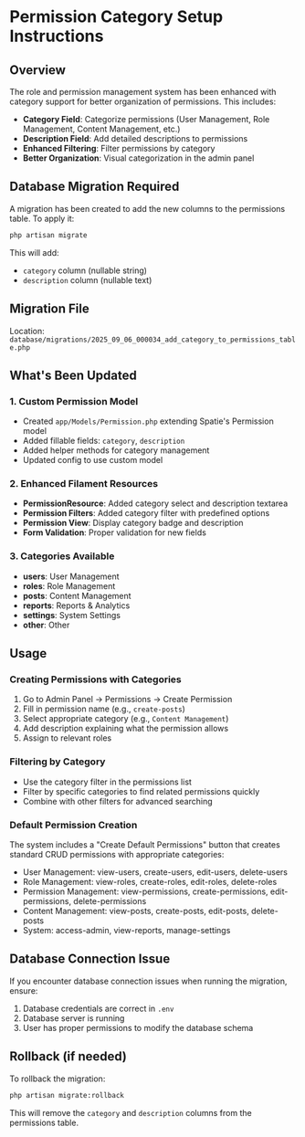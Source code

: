 # Permission Category Setup Instructions

## Overview
The role and permission management system has been enhanced with category support for better organization of permissions. This includes:

- **Category Field**: Categorize permissions (User Management, Role Management, Content Management, etc.)
- **Description Field**: Add detailed descriptions to permissions
- **Enhanced Filtering**: Filter permissions by category
- **Better Organization**: Visual categorization in the admin panel

## Database Migration Required

A migration has been created to add the new columns to the permissions table. To apply it:

```bash
php artisan migrate
```

This will add:
- `category` column (nullable string)
- `description` column (nullable text)

## Migration File
Location: `database/migrations/2025_09_06_000034_add_category_to_permissions_table.php`

## What's Been Updated

### 1. Custom Permission Model
- Created `app/Models/Permission.php` extending Spatie's Permission model
- Added fillable fields: `category`, `description`
- Added helper methods for category management
- Updated config to use custom model

### 2. Enhanced Filament Resources
- **PermissionResource**: Added category select and description textarea
- **Permission Filters**: Added category filter with predefined options
- **Permission View**: Display category badge and description
- **Form Validation**: Proper validation for new fields

### 3. Categories Available
- **users**: User Management
- **roles**: Role Management  
- **posts**: Content Management
- **reports**: Reports & Analytics
- **settings**: System Settings
- **other**: Other

## Usage

### Creating Permissions with Categories
1. Go to Admin Panel → Permissions → Create Permission
2. Fill in permission name (e.g., `create-posts`)
3. Select appropriate category (e.g., `Content Management`)
4. Add description explaining what the permission allows
5. Assign to relevant roles

### Filtering by Category
- Use the category filter in the permissions list
- Filter by specific categories to find related permissions quickly
- Combine with other filters for advanced searching

### Default Permission Creation
The system includes a "Create Default Permissions" button that creates standard CRUD permissions with appropriate categories:

- User Management: view-users, create-users, edit-users, delete-users
- Role Management: view-roles, create-roles, edit-roles, delete-roles
- Permission Management: view-permissions, create-permissions, edit-permissions, delete-permissions
- Content Management: view-posts, create-posts, edit-posts, delete-posts
- System: access-admin, view-reports, manage-settings

## Database Connection Issue
If you encounter database connection issues when running the migration, ensure:
1. Database credentials are correct in `.env`
2. Database server is running
3. User has proper permissions to modify the database schema

## Rollback (if needed)
To rollback the migration:
```bash
php artisan migrate:rollback
```

This will remove the `category` and `description` columns from the permissions table.
